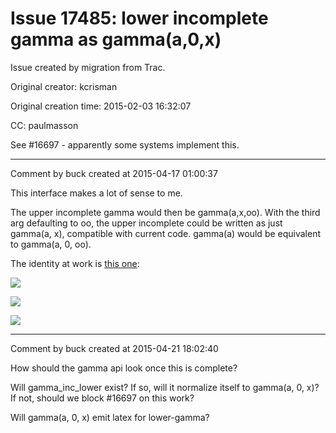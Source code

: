 # Issue 17485: lower incomplete gamma as gamma(a,0,x)

Issue created by migration from Trac.

Original creator: kcrisman

Original creation time: 2015-02-03 16:32:07

CC:  paulmasson

See #16697 - apparently some systems implement this.


---

Comment by buck created at 2015-04-17 01:00:37

This interface makes a lot of sense to me.

The upper incomplete gamma would then be gamma(a,x,oo).
With the third arg defaulting to oo, the upper incomplete could be written as just gamma(a, x), compatible with current code.
gamma(a) would be equivalent to gamma(a, 0, oo).

The identity at work is [this one](http://en.wikipedia.org/wiki/Incomplete_gamma_function#Definition):

![](http://upload.wikimedia.org/math/e/1/8/e18b4f96c96cc78f20eef4818abef429.png)

![](http://upload.wikimedia.org/math/7/b/d/7bdd9abf360c33c3e1c34f1a9772e857.png)

![](http://upload.wikimedia.org/math/c/1/1/c117908df2ddee1367976ebe117c37a5.png)


---

Comment by buck created at 2015-04-21 18:02:40

How should the gamma api look once this is complete?

Will gamma_inc_lower exist? If so, will it normalize itself to gamma(a, 0, x)? If not, should we block #16697 on this work?

Will gamma(a, 0, x) emit latex for lower-gamma?

